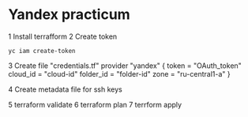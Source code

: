 # Yandex practicum

1 Install terrafform
2 Create token

	yc iam create-token
	
3 Create file "credentials.tf"
provider "yandex" {
  token     = "OAuth_token"
  cloud_id  = "cloud-id"
  folder_id = "folder-id"
  zone      = "ru-central1-a"
}

4 Create metadata file for ssh keys


5 terraform validate
6 terraform plan
7 terrform apply 
